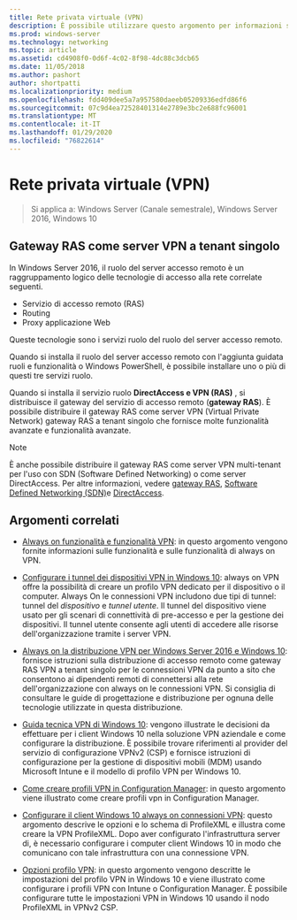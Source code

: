 ```yaml
---
title: Rete privata virtuale (VPN)
description: È possibile utilizzare questo argomento per informazioni sulle funzionalità e le funzionalità VPN di Windows Server 2016 e Windows 10.
ms.prod: windows-server
ms.technology: networking
ms.topic: article
ms.assetid: cd4908f0-0d6f-4c02-8f98-4dc88c3dcb65
ms.date: 11/05/2018
ms.author: pashort
author: shortpatti
ms.localizationpriority: medium
ms.openlocfilehash: fdd409dee5a7a957580daeeb05209336edfd86f6
ms.sourcegitcommit: 07c9d4ea72528401314e2789e3bc2e688fc96001
ms.translationtype: MT
ms.contentlocale: it-IT
ms.lasthandoff: 01/29/2020
ms.locfileid: "76822614"
---
```

# <a name="virtual-private-networking-vpn"></a>Rete privata virtuale (VPN)

>Si applica a: Windows Server (Canale semestrale), Windows Server 2016, Windows 10

## <a name="ras-gateway-as-a-single-tenant-vpn-server"></a>Gateway RAS come server VPN a tenant singolo

In Windows Server 2016, il ruolo del server accesso remoto è un raggruppamento logico delle tecnologie di accesso alla rete correlate seguenti.

- Servizio di accesso remoto (RAS)
- Routing
- Proxy applicazione Web

Queste tecnologie sono i servizi ruolo del ruolo del server accesso remoto.

Quando si installa il ruolo del server accesso remoto con l'aggiunta guidata ruoli e funzionalità o Windows PowerShell, è possibile installare uno o più di questi tre servizi ruolo.

Quando si installa il servizio ruolo **DirectAccess e VPN (RAS)** , si distribuisce il gateway del servizio di accesso remoto (**gateway RAS**). È possibile distribuire il gateway RAS come server VPN (Virtual Private Network) gateway RAS a tenant singolo che fornisce molte funzionalità avanzate e funzionalità avanzate.

>[!NOTE]
>È anche possibile distribuire il gateway RAS come server VPN multi-tenant per l'uso con SDN (Software Defined Networking) o come server DirectAccess. Per altre informazioni, vedere [gateway RAS](https://docs.microsoft.com/windows-server/remote/remote-access/ras-gateway/ras-gateway), [Software Defined Networking (SDN)](https://docs.microsoft.com/windows-server/networking/sdn/software-defined-networking)e [DirectAccess](https://docs.microsoft.com/windows-server/remote/remote-access/directaccess/directaccess).

## <a name="related-topics"></a>Argomenti correlati
- [Always on funzionalità e funzionalità VPN](vpn-map-da.md): in questo argomento vengono fornite informazioni sulle funzionalità e sulle funzionalità di always on VPN. 

- [Configurare i tunnel dei dispositivi VPN in Windows 10](vpn-device-tunnel-config.md): always on VPN offre la possibilità di creare un profilo VPN dedicato per il dispositivo o il computer. Always On le connessioni VPN includono due tipi di tunnel: tunnel del _dispositivo_ e _tunnel utente_. Il tunnel del dispositivo viene usato per gli scenari di connettività di pre-accesso e per la gestione dei dispositivi. Il tunnel utente consente agli utenti di accedere alle risorse dell'organizzazione tramite i server VPN.

- [Always on la distribuzione VPN per Windows Server 2016 e Windows 10](always-on-vpn/deploy/always-on-vpn-deploy.md): fornisce istruzioni sulla distribuzione di accesso remoto come gateway RAS VPN a tenant singolo per le connessioni VPN da punto a sito che consentono ai dipendenti remoti di connettersi alla rete dell'organizzazione con always on le connessioni VPN. Si consiglia di consultare le guide di progettazione e distribuzione per ognuna delle tecnologie utilizzate in questa distribuzione.

- [Guida tecnica VPN di Windows 10](https://docs.microsoft.com/windows/access-protection/vpn/vpn-guide): vengono illustrate le decisioni da effettuare per i client Windows 10 nella soluzione VPN aziendale e come configurare la distribuzione. È possibile trovare riferimenti al provider del servizio di configurazione VPNv2 (CSP) e fornisce istruzioni di configurazione per la gestione di dispositivi mobili (MDM) usando Microsoft Intune e il modello di profilo VPN per Windows 10.

- [Come creare profili VPN in Configuration Manager](https://docs.microsoft.com/configmgr/protect/deploy-use/create-vpn-profiles): in questo argomento viene illustrato come creare profili vpn in Configuration Manager.

- [Configurare il client Windows 10 always on connessioni VPN](https://docs.microsoft.com/windows-server/remote/remote-access/vpn/always-on-vpn/deploy/vpn-deploy-client-vpn-connections): questo argomento descrive le opzioni e lo schema di ProfileXML e illustra come creare la VPN ProfileXML. Dopo aver configurato l'infrastruttura server di, è necessario configurare i computer client Windows 10 in modo che comunicano con tale infrastruttura con una connessione VPN.

- [Opzioni profilo VPN](https://docs.microsoft.com/windows/access-protection/vpn/vpn-profile-options): in questo argomento vengono descritte le impostazioni del profilo VPN in Windows 10 e viene illustrato come configurare i profili VPN con Intune o Configuration Manager. È possibile configurare tutte le impostazioni VPN in Windows 10 usando il nodo ProfileXML in VPNv2 CSP.
